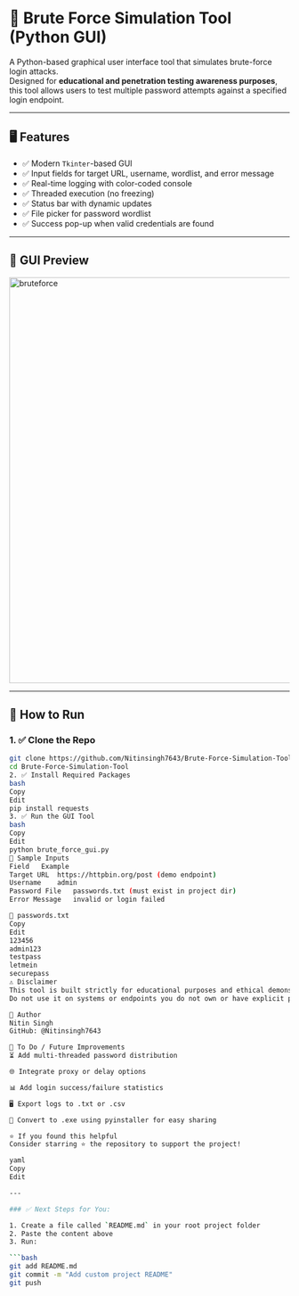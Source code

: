 # 🔐 Brute Force Simulation Tool (Python GUI)

A Python-based graphical user interface tool that simulates brute-force login attacks.  
Designed for **educational and penetration testing awareness purposes**, this tool allows users to test multiple password attempts against a specified login endpoint.

---

## 🖥️ Features

- ✅ Modern `Tkinter`-based GUI
- ✅ Input fields for target URL, username, wordlist, and error message
- ✅ Real-time logging with color-coded console
- ✅ Threaded execution (no freezing)
- ✅ Status bar with dynamic updates
- ✅ File picker for password wordlist
- ✅ Success pop-up when valid credentials are found

---

## 📸 GUI Preview

<img width="1365" height="728" alt="bruteforce" src="https://github.com/user-attachments/assets/0f759782-0ab6-46a6-97cd-6372d6207bce" />


---

## 🚀 How to Run

### 1. ✅ Clone the Repo

```bash
git clone https://github.com/Nitinsingh7643/Brute-Force-Simulation-Tool.git
cd Brute-Force-Simulation-Tool
2. ✅ Install Required Packages
bash
Copy
Edit
pip install requests
3. ✅ Run the GUI Tool
bash
Copy
Edit
python brute_force_gui.py
🧪 Sample Inputs
Field	Example
Target URL	https://httpbin.org/post (demo endpoint)
Username	admin
Password File	passwords.txt (must exist in project dir)
Error Message	invalid or login failed

📝 passwords.txt
Copy
Edit
123456
admin123
testpass
letmein
securepass
⚠️ Disclaimer
This tool is built strictly for educational purposes and ethical demonstrations.
Do not use it on systems or endpoints you do not own or have explicit permission to test.

🙌 Author
Nitin Singh
GitHub: @Nitinsingh7643

📌 To Do / Future Improvements
⏳ Add multi-threaded password distribution

🌐 Integrate proxy or delay options

📊 Add login success/failure statistics

🖥 Export logs to .txt or .csv

🐍 Convert to .exe using pyinstaller for easy sharing

⭐️ If you found this helpful
Consider starring ⭐ the repository to support the project!

yaml
Copy
Edit

---

### ✅ Next Steps for You:

1. Create a file called `README.md` in your root project folder
2. Paste the content above
3. Run:

```bash
git add README.md
git commit -m "Add custom project README"
git push
